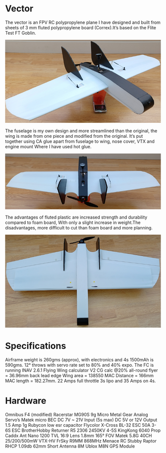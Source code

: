 # Vector
The vector is an FPV RC polypropylene plane I have designed and built from sheets 
of 3 mm fluted polypropylene board (Correx).It’s based on the Flite Test FT Goblin.




![](Images/VectorSP700x372.png)

The fuselage is my own design and more streamlined than the original, the wing is made
from one piece and modified from the original.
It’s put together using CA glue apart from fuselage to wing, nose cover, VTX and engine mount
Where I have used hot glue. 


![](Images/VectorRP700x250.png)

The advantages of fluted plastic are increased strength and durability compared to foam board, 
With only a slight increase in weight.The disadvantages, more difficult to cut than foam board and more planning.


![](Images/VectorBP700x417.png)

# Specifications

Airframe weight is 260gms (approx), with electronics and 4s 1500mAh is 590gms.
12° throws with servo rate set to 80% and 40% expo.
The FC is running INAV 2.6.1
Flying Wing calculator V2
CG calc @20% all-round flyer = 36.96mm back lead edge
Wing area = 138550
MAC Distance = 166mm
MAC length = 182.27mm.
22 Amps full throttle  3s lipo and 35 Amps on 4s.

# Hardware

Omnibus F4   (modified)
Racerstar MG90S 9g Micro Metal Gear Analog Servo’s
Matek micro BEC     DC 7V ~ 21V Input (5s max) DC 5V or 12V Output 1.5 Amp 1g
Rubycon low esr capacitor
Flycolor X-Cross BL-32 ESC 50A 3-6S ESC
BrotherHobby Returner R5 2306 2450KV 4-5S
KingKong 6040 Prop
Caddx Ant Nano 1200 TVL 16:9 Lens 1.8mm 165° FOV
Matek 5.8G 40CH 25/200/500mW VTX-HV
FrSky R9MM 868MHz 
Menace RC Stubby Raptor RHCP 1.09db 62mm Short Antenna 
8M Ublox M8N GPS Module

